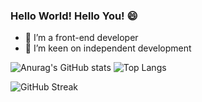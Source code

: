 
### Hello World! Hello You! 😄

- 🔭 I’m a front-end developer
- 🌱 I’m keen on independent development

![Anurag's GitHub stats](https://github-readme-stats.vercel.app/api?username=coderInwind)   ![Top Langs](https://github-readme-stats.vercel.app/api/top-langs/?username=coderInwind)

![GitHub Streak](https://streak-stats.demolab.com/?user=coderInwind)

